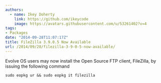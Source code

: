 ```yaml
---
authors:
  - name: Ikey Doherty
    link: https://github.com/ikeycode
    image: https://avatars.githubusercontent.com/u/53261402?v=4
tags:
- Packages
date: "2014-09-28T11:07:17Z"
title: FileZilla 3.9.0.5 Now Available
url: /2014/09/28/filezilla-3-9-0-5-now-available/
---
```


Evolve OS users may now install the Open Source FTP client, FileZilla, by issuing the following command
<!-- more -->
```
sudo eopkg ur && sudo eopkg it filezilla
```